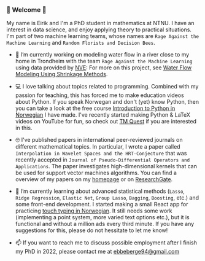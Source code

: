 ### 👋 Welcome 👋

My name is Eirik and I'm a PhD student in mathematics at NTNU. I have an interest in data science, and enjoy applying theory to practical situations. I'm part of two machine learning teams, whose names are `Rage Against the Machine Learning` and `Random Florists and Decision Bees`. 

- :ocean: I’m currently working on modeling water flow in a river close to my home in Trondheim with the team `Rage Against the Machine Learning` using data provided by [NVE](https://www.nve.no/): For more on this project, see [Water Flow Modeling Using Shrinkage Methods](https://github.com/ebbeberge/water-flow-modeling).

- :computer: I love talking about topics related to programming. Combined with my passion for teaching, this has forced me to make education videos about Python. If you speak Norwegan and don't (yet) know Python, then you can take a look at the free course [Introduction to Python in Norwegian](https://github.com/ebbeberge/python_course_norwegian) I have made. I've recently started making Python & LaTeX videos on YouTube for fun, so check out [TM Quest](https://www.youtube.com/channel/UCiM0hH04kGHmn3ftlf5x1NQ ) if you are interested in this.

- :nerd_face: I've published papers in international peer-reviewed journals on different mathematical topics. In particular, I wrote a paper called `Interpolation in Wavelet Spaces and the HRT-Conjecture` that was recently accepted in `Journal of Pseudo-Differential Operators and Applications`. The paper investigates high-dimensional kernels that can be used for support vector machines algorithms. You can find a overview of my papers on my [homepage](http://folk.ntnu.no/eiber/) or on [ResearchGate](https://www.researchgate.net/profile/Eirik_Berge).

- 🌱 I’m currently learning about advanced statistical methods (`Lasso`, `Ridge Regression`, `Elastic Net`, `Group Lasso`, `Bagging`, `Boosting`, etc.) and some front-end development. I started making a small React app for practicing [touch typing in Norwegian](https://ebbeberge.github.io/typing/). It still needs some work (implementing a point system, more varied text options etc.), but it is functional and without a million ads every third minute. If you have any suggestions for this, please do not hessitate to let me know!

- 📫 If you want to reach me to discuss possible employment after I finish my PhD in 2022, please contact me at ebbeberge94@gmail.com
